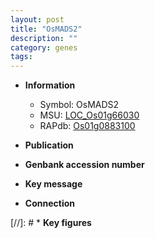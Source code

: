 ```yaml
---
layout: post
title: "OsMADS2"
description: ""
category: genes
tags: 
---
```


* **Information**  
    + Symbol: OsMADS2  
    + MSU: [LOC_Os01g66030](http://rice.uga.edu/cgi-bin/ORF_infopage.cgi?orf=LOC_Os01g66030)  
    + RAPdb: [Os01g0883100](http://rapdb.dna.affrc.go.jp/viewer/gbrowse_details/irgsp1?name=Os01g0883100)  

* **Publication**  

* **Genbank accession number**  

* **Key message**  

* **Connection**  

[//]: # * **Key figures**  


